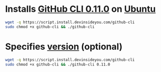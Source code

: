 # Installs [GitHub CLI 0.11.0](https://cli.github.com/) on [Ubuntu](https://www.ubuntu.com/)

```bash
wget -q https://script.install.devinsideyou.com/github-cli
sudo chmod +x github-cli && ./github-cli
```

# Specifies [version](https://github.com/lihaoyi/Ammonite/releases) (optional)

```bash
wget -q https://script.install.devinsideyou.com/github-cli
sudo chmod +x github-cli && ./github-cli 0.11.0
```
